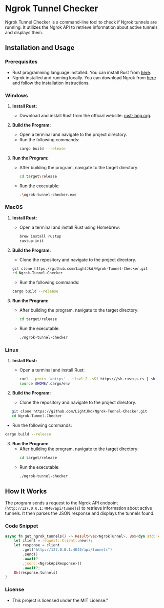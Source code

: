 # Ngrok Tunnel Checker

Ngrok Tunnel Checker is a command-line tool to check if Ngrok tunnels are running. It utilizes the Ngrok API to retrieve information about active tunnels and displays them.

## Installation and Usage

### Prerequisites

- Rust programming language installed. You can install Rust from [here](https://www.rust-lang.org/tools/install).
- Ngrok installed and running locally. You can download Ngrok from [here](https://ngrok.com/download) and follow the installation instructions.

### Windows

1. **Install Rust:**
   - Download and install Rust from the official website: [rust-lang.org](https://www.rust-lang.org/tools/install).

2. **Build the Program:**
   - Open a terminal and navigate to the project directory.
   - Run the following commands:
     ```sh
     cargo build --release
     ```

3. **Run the Program:**
   - After building the program, navigate to the target directory:
     ```sh
     cd target\release
     ```
   - Run the executable:
     ```sh
     .\ngrok-tunnel-checker.exe
     ```

### MacOS

1. **Install Rust:**
   - Open a terminal and install Rust using Homebrew:
     ```sh
     brew install rustup
     rustup-init
     ```

2. **Build the Program:**
   - Clone the repository and navigate to the project directory.
   ```sh
   git clone https://github.com/LightJkd/Ngrok-Tunnel-Checker.git
   cd Ngrok-Tunnel-Checker
   ```
   - Run the following commands:
   ```sh
   cargo build --release
    ```

3. **Run the Program:**
   - After building the program, navigate to the target directory:
     ```sh
     cd target/release
     ```
   - Run the executable:
     ```sh
     ./ngrok-tunnel-checker
     ```

### Linux

1. **Install Rust:**
   - Open a terminal and install Rust:
     ```sh
     curl --proto '=https' --tlsv1.2 -sSf https://sh.rustup.rs | sh
     source $HOME/.cargo/env
     ```

2. **Build the Program:**
   - Clone the repository and navigate to the project directory.
```sh
   git clone https://github.com/LightJkd/Ngrok-Tunnel-Checker.git
   cd Ngrok-Tunnel-Checker
   ```
   - Run the following commands:
   ```sh
   cargo build --release
   ```

3. **Run the Program:**
   - After building the program, navigate to the target directory:
     ```sh
     cd target/release
     ```
   - Run the executable:
     ```sh
     ./ngrok-tunnel-checker
     ```

## How It Works

The program sends a request to the Ngrok API endpoint (`http://127.0.0.1:4040/api/tunnels`) to retrieve information about active tunnels. It then parses the JSON response and displays the tunnels found.

### Code Snippet

```rust
async fn get_ngrok_tunnels() -> Result<Vec<NgrokTunnel>, Box<dyn std::error::Error>> {
    let client = reqwest::Client::new();
    let response = client
        .get("http://127.0.0.1:4040/api/tunnels")
        .send()
        .await?
        .json::<NgrokApiResponse>()
        .await?;
    Ok(response.tunnels)
}

```

### License
* This project is licensed under the MIT License.”


